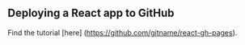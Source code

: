 ## Deploying a React app to GitHub

Find the tutorial [here] (https://github.com/gitname/react-gh-pages).